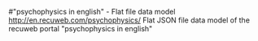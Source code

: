 #"psychophysics in english" - Flat file data model
http://en.recuweb.com/psychophysics/
Flat JSON file data model of the recuweb portal "psychophysics in english"
